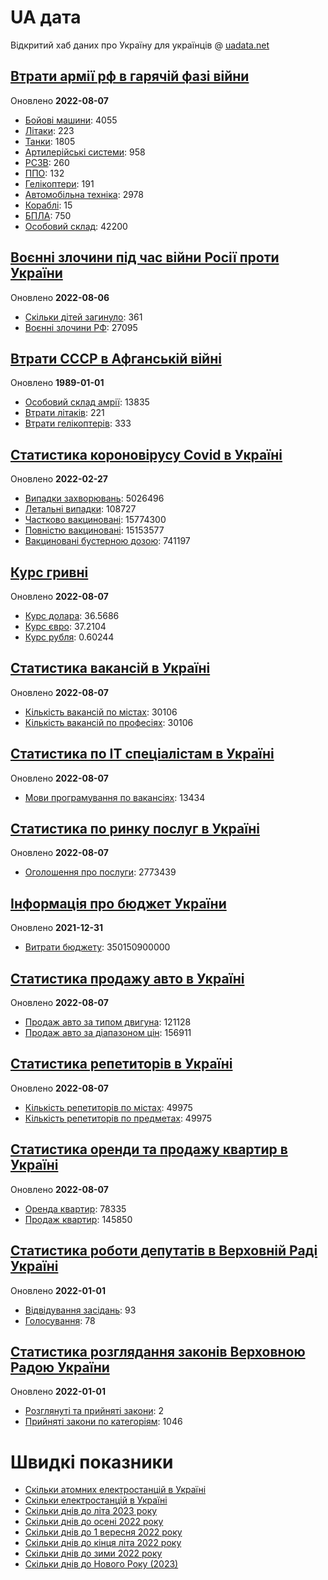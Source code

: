# UA дата
Відкритий хаб даних про Україну для українців @ [uadata.net](https://uadata.net/)

## [Втрати армії рф в гарячій фазі війни](https://uadata.net/vtraty-rf.data)
Оновлено **2022-08-07**

- [Бойові машини](https://uadata.net/vtraty-rf:bbm.data): 4055
- [Літаки](https://uadata.net/vtraty-rf:planes.data): 223
- [Танки](https://uadata.net/vtraty-rf:tanks.data): 1805
- [Артилерійські системи](https://uadata.net/vtraty-rf:artilery.data): 958
- [РСЗВ](https://uadata.net/vtraty-rf:rszv.data): 260
- [ППО](https://uadata.net/vtraty-rf:ppo.data): 132
- [Гелікоптери](https://uadata.net/vtraty-rf:helicopters.data): 191
- [Автомобільна техніка](https://uadata.net/vtraty-rf:auto.data): 2978
- [Кораблі](https://uadata.net/vtraty-rf:ships.data): 15
- [БПЛА](https://uadata.net/vtraty-rf:bpla.data): 750
- [Особовий склад](https://uadata.net/vtraty-rf.data): 42200

## [Воєнні злочини під час війни Росії проти України](https://uadata.net/zlochiny-rf.data)
Оновлено **2022-08-06**

- [Скільки дітей загинуло](https://uadata.net/zlochiny-rf.data): 361
- [Воєнні злочини РФ](https://uadata.net/zlochiny-rf:registered-crimes.data): 27095

## [Втрати СССР в Афганській війні](https://uadata.net/vtraty-su-in-afgan.data)
Оновлено **1989-01-01**

- [Особовий склад амрії](https://uadata.net/vtraty-su-in-afgan.data): 13835
- [Втрати літаків](https://uadata.net/vtraty-su-in-afgan:soviet-aircraft-losses-in-afgan-war.data): 221
- [Втрати гелікоптерів](https://uadata.net/vtraty-su-in-afgan:soviet-helicopters-losses-in-afgan-war.data): 333

## [Статистика короновірусу Covid в Україні](https://uadata.net/corona.data)
Оновлено **2022-02-27**

- [Випадки захворювань](https://uadata.net/corona.data): 5026496
- [Летальні випадки](https://uadata.net/corona:totla-deaths.data): 108727
- [Частково вакциновані](https://uadata.net/corona:persons-vaccinated.data): 15774300
- [Повністю вакциновані](https://uadata.net/corona:persons-fully-vaccinated.data): 15153577
- [Вакциновані бустерною дозою](https://uadata.net/corona:persons-with-booster.data): 741197

## [Курс гривні](https://uadata.net/kurs-hryvni.data)
Оновлено **2022-08-07**

- [Курс долара](https://uadata.net/kurs-hryvni.data): 36.5686
- [Курс євро](https://uadata.net/kurs-hryvni:euro-to-hryvna.data): 37.2104
- [Курс рубля](https://uadata.net/kurs-hryvni:fubl-to-hryvna.data): 0.60244

## [Статистика вакансій в Україні](https://uadata.net/rynok-praci.data)
Оновлено **2022-08-07**

- [Кількість вакансій по містах](https://uadata.net/rynok-praci.data): 30106
- [Кількість вакансій по професіях](https://uadata.net/rynok-praci:positions.data): 30106

## [Статистика по ІТ спеціалістам в Україні](https://uadata.net/rozrobka-softu.data)
Оновлено **2022-08-07**

- [Мови програмування по вакансіях](https://uadata.net/rozrobka-softu.data): 13434

## [Статистика по ринку послуг в Україні](https://uadata.net/poslugy.data)
Оновлено **2022-08-07**

- [Оголошення про послуги](https://uadata.net/poslugy.data): 2773439

## [Інформація про бюджет України](https://uadata.net/budget.data)
Оновлено **2021-12-31**

- [Витрати бюджету](https://uadata.net/budget.data): 350150900000

## [Статистика продажу авто в Україні](https://uadata.net/automobiles.data)
Оновлено **2022-08-07**

- [Продаж авто за типом двигуна](https://uadata.net/automobiles.data): 121128
- [Продаж авто за діапазоном цін](https://uadata.net/automobiles:auto-prices.data): 156911

## [Статистика репетиторів в Україні](https://uadata.net/tutors.data)
Оновлено **2022-08-07**

- [Кількість репетиторів по містах](https://uadata.net/tutors.data): 49975
- [Кількість репетиторів по предметах](https://uadata.net/tutors:tutor-subjects.data): 49975

## [Статистика оренди та продажу квартир в Україні](https://uadata.net/flats.data)
Оновлено **2022-08-07**

- [Оренда квартир](https://uadata.net/flats.data): 78335
- [Продаж квартир](https://uadata.net/flats:sell-flat.data): 145850

## [Статистика роботи депутатів в Верховній Раді Україні](https://uadata.net/rada-deputats.data)
Оновлено **2022-01-01**

- [Відвідування засідань](https://uadata.net/rada-deputats.data): 93
- [Голосування](https://uadata.net/rada-deputats:deputy-votes.data): 78

## [Статистика розглядання законів Верховною Радою України](https://uadata.net/rada-laws.data)
Оновлено **2022-01-01**

- [Розглянуті та прийняті закони](https://uadata.net/rada-laws.data): 2
- [Прийняті закони по категоріям](https://uadata.net/rada-laws:laws-by-cat.data): 1046

# Швидкі показники
- [Скільки атомних електростанцій в Україні](https://uadata.net/skilki-yadenih-stanciy.data)
- [Скільки електростанцій в Україні](https://uadata.net/skilki-electro-stanciy.data)
- [Скільки днів до літа 2023 року](https://uadata.net/skilki-dniv-do-lita.data)
- [Скільки днів до осені 2022 року](https://uadata.net/skilki-dniv-do-oseni.data)
- [Скільки днів до 1 вересня 2022 року](https://uadata.net/skilki-dniv-do-1-veresnya.data)
- [Скільки днів до кінця літа 2022 року](https://uadata.net/skilki-dniv-do-kinca-lita.data)
- [Скільки днів до зими 2022 року](https://uadata.net/skilki-dniv-do-zymy.data)
- [Скільки днів до Нового Року (2023)](https://uadata.net/skilki-dniv-do-novoho-roku.data)
